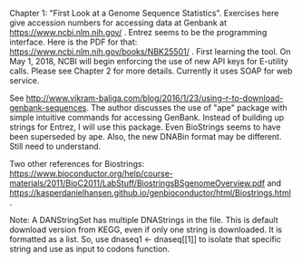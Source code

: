 Chapter 1: "First Look at a Genome Sequence Statistics". Exercises here give accession numbers for accessing data at Genbank at 
https://www.ncbi.nlm.nih.gov/ . Entrez seems to be the programming interface. Here is the PDF for that: 
https://www.ncbi.nlm.nih.gov/books/NBK25501/ . First learning the tool. On May 1, 2018, NCBI will begin enforcing the use of new API keys for E-utility calls. Please see Chapter 2 for more details. Currently it uses SOAP for web service.

See http://www.vikram-baliga.com/blog/2016/1/23/using-r-to-download-genbank-sequences. The author discusses the use of "ape" package with simple intuitive commands for accessing  GenBank. Instead of building up strings for Entrez, I will use this package. Even BioStrings seems to have been superseded by ape. Also, the new DNABin format may be different. Still need to understand. 

Two other references for Biostrings: https://www.bioconductor.org/help/course-materials/2011/BioC2011/LabStuff/BiostringsBSgenomeOverview.pdf and https://kasperdanielhansen.github.io/genbioconductor/html/Biostrings.html .

Note: A DANStringSet has multiple DNAStrings in the file. This is default download version from KEGG, even if only one string is downloaded. It is formatted as a list. So, use dnaseq1 <- dnaseq[[1]] to isolate that specific string and use as input to codons function.
